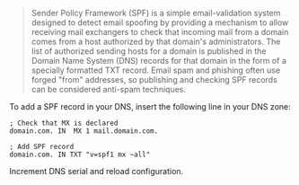 > Sender Policy Framework (SPF) is a simple email-validation system designed to detect email spoofing by providing a mechanism to allow receiving mail exchangers to check that incoming mail from a domain comes from a host authorized by that domain's administrators. The list of authorized sending hosts for a domain is published in the Domain Name System (DNS) records for that domain in the form of a specially formatted TXT record. Email spam and phishing often use forged "from" addresses, so publishing and checking SPF records can be considered anti-spam techniques.

To add a SPF record in your DNS, insert the following line in your DNS zone:

    ; Check that MX is declared
    domain.com. IN  MX 1 mail.domain.com.

    ; Add SPF record
    domain.com. IN TXT "v=spf1 mx ~all" 

Increment DNS serial and reload configuration.
